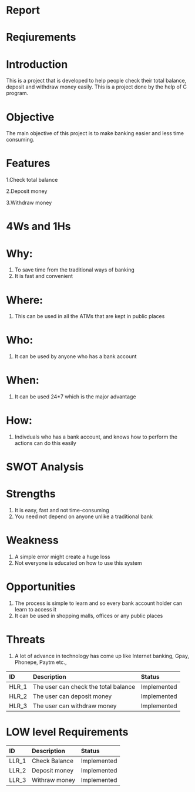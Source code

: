 # Report

# Reqiurements

# Introduction

This is a project that is developed to help people check their total balance, deposit and withdraw money easily. This is a project done by the help of C program.

# Objective

The main objective of this project is to make banking easier and less time consuming. 

# Features
1.Check total balance

2.Deposit money

3.Withdraw money

# 4Ws and 1Hs

# Why:

1. To save time from the traditional ways of banking
2. It is fast and convenient

# Where:

1. This can be used in all the ATMs that are kept in public places


# Who:

1. It can be used by anyone who has a bank account

# When:

1. It can be used 24*7 which is the major advantage

# How:

1. Indivduals who has a bank account, and knows how to perform 
the actions can do this easily

# SWOT Analysis

# Strengths

1. It is easy, fast and not time-consuming
2. You need not depend on anyone unlike a traditional bank

# Weakness

1. A simple error might create a huge loss
2. Not everyone is educated on how to use this system

# Opportunities

1. The process is simple to learn and so every bank account holder can learn to access it
2. It can be used in shopping malls, offices or any public places 

# Threats

1. A lot of advance in technology has come up like Internet banking, Gpay, Phonepe, Paytm etc., 

|ID|Description|Status|
|:-|:----------|:-----|
|HLR_1|The user can check the total balance |Implemented|
|HLR_2|The user can deposit money|Implemented|
|HLR_3|The user can withdraw money|Implemented|

# LOW level Requirements

|ID|Description|Status|
|:-|:----------|:-----|
|LLR_1|Check Balance|Implemented|
|LLR_2|Deposit money|Implemented|
|LLR_3|Withraw money|Implemented|
